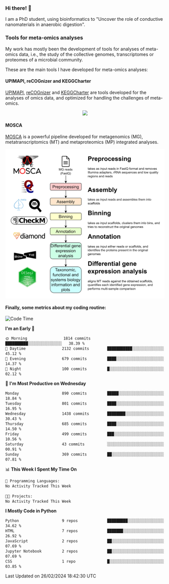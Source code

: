 ### Hi there! 👋

I am a PhD student, using bioinformatics to "Uncover the role of conductive nanomaterials in anaerobic digestion".

### Tools for meta-omics analyses

My work has mostly been the development of tools for analyses of meta-omics data, i.e., the study of the collective genomes, transcriptomes or proteomes of a microbial community.

These are the main tools I have developed for meta-omics analyses:

#### UPIMAPI, reCOGnizer and KEGGCharter

[UPIMAPI](https://github.com/iquasere/UPIMAPI), [reCOGnizer](https://github.com/iquasere/reCOGnizer) and [KEGGCharter](https://github.com/iquasere/KEGGCharter) are tools developed for the analyses of omics data, and optimized for handling the challenges of meta-omics.

<p align="center">
    <img src="assets/annotation_paper.png">
</p>

#### MOSCA

[MOSCA](https://github.com/iquasere/MOSCA) is a powerful pipeline developed for metagenomics (MG), metatranscriptomics (MT) and metaproteomics (MP) integrated analyses.

<p align="center">
    <img src="assets/mosca_workflow.png" align="center" width="700">
</p>


#### Finally, some metrics about my coding routine:

<!--START_SECTION:waka-->
![Code Time](http://img.shields.io/badge/Code%20Time-819%20hrs%203%20mins-blue)

**I'm an Early 🐤** 

```text
🌞 Morning                1814 commits        ██████████░░░░░░░░░░░░░░░   38.39 % 
🌆 Daytime                2132 commits        ███████████░░░░░░░░░░░░░░   45.12 % 
🌃 Evening                679 commits         ████░░░░░░░░░░░░░░░░░░░░░   14.37 % 
🌙 Night                  100 commits         █░░░░░░░░░░░░░░░░░░░░░░░░   02.12 % 
```
📅 **I'm Most Productive on Wednesday** 

```text
Monday                   890 commits         █████░░░░░░░░░░░░░░░░░░░░   18.84 % 
Tuesday                  801 commits         ████░░░░░░░░░░░░░░░░░░░░░   16.95 % 
Wednesday                1438 commits        ████████░░░░░░░░░░░░░░░░░   30.43 % 
Thursday                 685 commits         ████░░░░░░░░░░░░░░░░░░░░░   14.50 % 
Friday                   499 commits         ███░░░░░░░░░░░░░░░░░░░░░░   10.56 % 
Saturday                 43 commits          ░░░░░░░░░░░░░░░░░░░░░░░░░   00.91 % 
Sunday                   369 commits         ██░░░░░░░░░░░░░░░░░░░░░░░   07.81 % 
```


📊 **This Week I Spent My Time On** 

```text
💬 Programming Languages: 
No Activity Tracked This Week

🐱‍💻 Projects: 
No Activity Tracked This Week
```

**I Mostly Code in Python** 

```text
Python                   9 repos             █████████░░░░░░░░░░░░░░░░   34.62 % 
HTML                     7 repos             ███████░░░░░░░░░░░░░░░░░░   26.92 % 
JavaScript               2 repos             ██░░░░░░░░░░░░░░░░░░░░░░░   07.69 % 
Jupyter Notebook         2 repos             ██░░░░░░░░░░░░░░░░░░░░░░░   07.69 % 
CSS                      1 repo              █░░░░░░░░░░░░░░░░░░░░░░░░   03.85 % 
```




 Last Updated on 26/02/2024 18:42:30 UTC
<!--END_SECTION:waka-->
